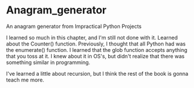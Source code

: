 # Anagram_generator
An anagram generator from Impractical Python Projects

I learned so much in this chapter, and I'm still not done with it.  Learned about the Counter() function.  Previously, I thought that all Python had was the enumerate() function.  I learned that the glob function accepts anything that you toss at it.  I knew about it in OS's, but didn't realize that there was something similar in programming.

I've learned a little about recursion, but I think the rest of the book is gonna teach me more.

